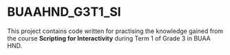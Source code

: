# BUAAHND_G3T1_SI

This project contains code written for practising the knowledge gained from the course **Scripting for Interactivity** during Term 1 of Grade 3 in BUAA HND.